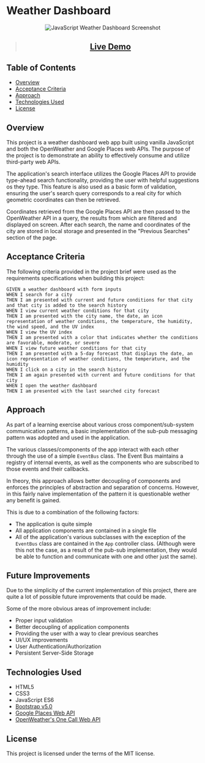 # Weather Dashboard

<p align="center">
  <img src="./assets/img/demo.gif" alt="JavaScript Weather Dashboard Screenshot">
</p>

> <h2 align="center"><a  href="https://kevin-aminzadeh.github.io/weather-dashboard/">Live Demo</a></h2>

## Table of Contents

- [Overview](#overview)
- [Acceptance Criteria](#acceptance-criteria)
- [Approach](#approach)
- [Technologies Used](#technologies-used)
- [License](#license)

## Overview

This project is a weather dashboard web app built using vanilla JavaScript and both the OpenWeather and Google Places web APIs. The purpose of the project is to demonstrate an ability to effectively consume and utilize third-party web APIs.

The application's search interface utilizes the Google Places API to provide type-ahead search functionality, providing the user with helpful suggestions os they type. This feature is also used as a basic form of validation, ensuring the user's search query corresponds to a real city for which geometric coordinates can then be retrieved.

Coordinates retrieved from the Google Places API are then passed to the OpenWeather API in a query, the results from which are filtered and displayed on screen. After each search, the name and coordinates of the city are stored in local storage and presented in the "Previous Searches" section of the page.

## Acceptance Criteria

The following criteria provided in the project brief were used as the requirements specifications when building this project:

```
GIVEN a weather dashboard with form inputs
WHEN I search for a city
THEN I am presented with current and future conditions for that city and that city is added to the search history
WHEN I view current weather conditions for that city
THEN I am presented with the city name, the date, an icon representation of weather conditions, the temperature, the humidity, the wind speed, and the UV index
WHEN I view the UV index
THEN I am presented with a color that indicates whether the conditions are favorable, moderate, or severe
WHEN I view future weather conditions for that city
THEN I am presented with a 5-day forecast that displays the date, an icon representation of weather conditions, the temperature, and the humidity
WHEN I click on a city in the search history
THEN I am again presented with current and future conditions for that city
WHEN I open the weather dashboard
THEN I am presented with the last searched city forecast
```

## Approach

As part of a learning exercise about various cross component/sub-system communication patterns, a basic implementation of the sub-pub messaging pattern was adopted and used in the application.

The various classes/components of the app interact with each other through the use of a simple `EventBus` class. The Event Bus maintains a registry of internal events, as well as the components who are subscribed to those events and their callbacks.

In theory, this approach allows better decoupling of components and enforces the principles of abstraction and separation of concerns. However, in this fairly naive implementation of the pattern it is questionable wether any benefit is gained.

This is due to a combination of the following factors:

- The application is quite simple
- All application components are contained in a single file
- All of the application's various subclasses with the exception of the `EventBus` class are contained in the `App` controller class. (Although were this not the case, as a result of the pub-sub implementation, they would be able to function and communicate with one and other just the same).

## Future Improvements

Due to the simplicity of the current implementation of this project, there are quite a lot of possible future improvements that could be made.

Some of the more obvious areas of improvement include:

- Proper input validation
- Better decoupling of application components
- Providing the user with a way to clear previous searches
- UI/UX improvements
- User Authentication/Authorization
- Persistent Server-Side Storage

## Technologies Used

- HTML5
- CSS3
- JavaScript ES6
- [Bootstrap v5.0](https://getbootstrap.com/docs/5.0/getting-started/introduction/)
- [Google Places Web API](https://developers.google.com/maps/documentation/places/web-service/overview)
- [OpenWeather's One Call Web API](https://openweathermap.org/api/one-call-api)

## License

This project is licensed under the terms of the MIT license.

